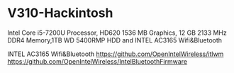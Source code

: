 # V310-Hackintosh
Intel Core i5-7200U Processor, HD620 1536 MB Graphics, 12 GB 2133 MHz DDR4 Memory,1TB WD 5400RMP HDD and INTEL AC3165 Wifi&Bluetooth

INTEL AC3165 Wifi&Bluetooth
https://github.com/OpenIntelWireless/itlwm
https://github.com/OpenIntelWireless/IntelBluetoothFirmware
